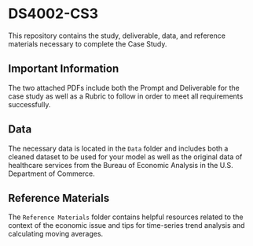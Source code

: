 # DS4002-CS3
This repository contains the study, deliverable, data, and reference materials necessary to complete the Case Study.

## Important Information 
The two attached PDFs include both the Prompt and Deliverable for the case study as well as a Rubric to follow in order to meet all requirements successfully.

## Data 
The necessary data is located in the `Data` folder and includes both a cleaned dataset to be used for your model as well as the original data of healthcare services from the Bureau of Economic Analysis in the U.S. Department of Commerce. 

## Reference Materials 
The `Reference Materials` folder contains helpful resources related to the context of the economic issue and tips for time-series trend analysis and calculating moving averages. 
